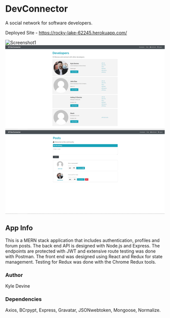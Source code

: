 # DevConnector

A social network for software developers.

Deployed Site - https://rocky-lake-62245.herokuapp.com/

![Screenshot1](https://github.com/devinenoise/dev-connector/blob/master/screenshot%201.png)
![Screenshot2](https://github.com/devinenoise/dev-connector/blob/master/screenshot%202.png)
![Screenshot3](https://github.com/devinenoise/dev-connector/blob/master/screenshot%203.png)


## App Info

This is a MERN stack application that includes authentication, profiles and forum posts.  The back end API is designed with Node.js and Express.  The endpoints are protected with JWT and extensive route testing was done with Postman.  The front end was designed using React and Redux for state management.  Testing for Redux was done with the Chrome Redux tools.

### Author

Kyle Devine

### Dependencies

Axios, BCrpypt, Express, Gravatar, JSONwebtoken, Mongoose, Normalize.

